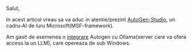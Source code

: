 Salut,

In acest articol vreau sa va aduc in atentie/prezint [AutoGen-Studio](https://github.com/microsoft/autogen), un cadru-AI de luru Microsoft(MSF-framework).

Am gasit de asemenea o [integrare](https://github.com/hqnicolas/WindowsAutoGenStudio) Autogen cu Ollama(server care va ofera access la un LLM), care opereaza de sub Windows.
